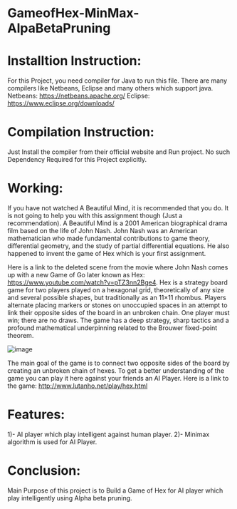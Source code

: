 # GameofHex-MinMax-AlpaBetaPruning
 
# Installtion Instruction:
 For this Project, you need compiler for Java to run this file. There are many compilers like Netbeans, Eclipse and many others which support java.
 Netbeans: https://netbeans.apache.org/
 Eclipse: https://www.eclipse.org/downloads/
 
 # Compilation Instruction:
 Just Install the compiler from their official website and Run project. No such Dependency Required for this Project explicitly.
 
 # Working:
If you have not watched A Beautiful Mind, it is recommended that you do. It is not going to help you with this assignment though (Just a recommendation). A Beautiful Mind is a 2001 American biographical drama film based on the life of John Nash. John Nash was an American mathematician who made fundamental contributions to game theory, differential geometry, and the study of partial differential equations. He also happened to invent the game of Hex which is your first assignment.

Here is a link to the deleted scene from the movie where John Nash comes up with a new Game of Go later known as Hex: https://www.youtube.com/watch?v=pTZ3nn2Bge4. Hex is a strategy board game for two players played on a hexagonal grid, theoretically of any size and several possible shapes, but traditionally as an 11×11 rhombus. Players alternate placing markers or stones on unoccupied spaces in an attempt to link their opposite sides of the board in an unbroken chain. One player must win; there are no draws. The game has a deep strategy, sharp tactics and a profound mathematical underpinning related to the Brouwer fixed-point theorem.

![image](https://user-images.githubusercontent.com/68895316/120931963-49b47e80-c70d-11eb-884e-be715c0d427e.png)

The main goal of the game is to connect two opposite sides of the board by creating an unbroken chain of hexes. To get a better understanding of the game you can play it here against your friends an AI Player. Here is a link to the game: http://www.lutanho.net/play/hex.html

# Features:
1)- AI player which play intelligent against human player.                                                                                                                       2)- Minimax algorithm is used for AI Player.


# Conclusion:
Main Purpose of this project is to Build a Game of Hex for AI player which play intelligently using Alpha beta pruning.
 
 
 
